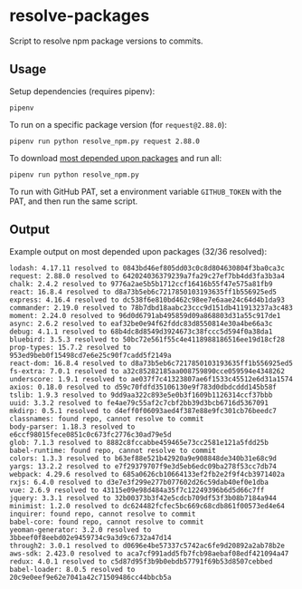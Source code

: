 # resolve-packages

Script to resolve npm package versions to commits.

## Usage

Setup dependencies (requires pipenv):

```
pipenv
```

To run on a specific package version (for `request@2.88.0`):

```
pipenv run python resolve_npm.py request 2.88.0
```

To download [most depended upon packages](https://www.npmjs.com/browse/depended) and run all:

```
pipenv run python resolve_npm.py
```

To run with GitHub PAT, set a environment variable `GITHUB_TOKEN` with the PAT, and then run the same script.

## Output

Example output on most depended upon packages (32/36 resolved):

```
lodash: 4.17.11 resolved to 0843bd46ef805dd03c0c8d804630804f3ba0ca3c
request: 2.88.0 resolved to 642024036379239a7fa29c27ef7bb4dd3fa3b3a4
chalk: 2.4.2 resolved to 9776a2ae5b5b1712ccf16416b55f47e575a81fb9
react: 16.8.4 resolved to d8a73b5eb6c7217850103193635ff1b556925ed5
express: 4.16.4 resolved to dc538f6e810bd462c98ee7e6aae24c64d4b1da93
commander: 2.19.0 resolved to 78b7dbd18aabc23ccc9d151db411913237a3c483
moment: 2.24.0 resolved to 96d0d6791ab495859d09a868803d31a55c917de1
async: 2.6.2 resolved to eaf32be0e94f62fddc83d8550814e30a4be66a3c
debug: 4.1.1 resolved to 68b4dc8d8549d3924673c38fccc5d594f0a38da1
bluebird: 3.5.3 resolved to 50bc72e561f55c4e4118988186516ee19d18cf28
prop-types: 15.7.2 resolved to 953ed9beb0f15498cd7e6e25c90f7cadd5f2149a
react-dom: 16.8.4 resolved to d8a73b5eb6c7217850103193635ff1b556925ed5
fs-extra: 7.0.1 resolved to a32c85282185aa008759890cce059594e4348262
underscore: 1.9.1 resolved to ae037f7c41323807ae6f1533c45512e6d31a1574
axios: 0.18.0 resolved to d59c70fdfd35106130e9f783d0dbdcddd145b58f
tslib: 1.9.3 resolved to 9dd9aa322c893e5e0b3f1609b1126314ccf37bbb
uuid: 3.3.2 resolved to fe4ae79c55af2c7cbf2bb39d3bcb6716d5367091
mkdirp: 0.5.1 resolved to d4eff0f06093aed4f387e88e9fc301cb76beedc7
classnames: found repo, cannot resolve to commit
body-parser: 1.18.3 resolved to e6ccf98015fece0851c0c673fc2776c30ad79e5d
glob: 7.1.3 resolved to 8882c8fccabbe459465e73cc2581e121a5fdd25b
babel-runtime: found repo, cannot resolve to commit
colors: 1.3.3 resolved to b63ef88e521b42920a9e908848de340b31e68c9d
yargs: 13.2.2 resolved to e7f29379707f9e3d5eb6edc09ba278f53cc7db74
webpack: 4.29.6 resolved to 685a0626cb10664133ef2fb2e2f9f4cb3971402a
rxjs: 6.4.0 resolved to d3e7e3f299e277b077602d26c59dab40ef0e1dba
vue: 2.6.9 resolved to 43115e09e98d484a35f7c12249396b6d5d66c7ff
jquery: 3.3.1 resolved to 32b00373b3f42e5cdcb709df53f3b08b7184a944
minimist: 1.2.0 resolved to dc624482fcfec5bc669c68cdb861f00573ed4e64
inquirer: found repo, cannot resolve to commit
babel-core: found repo, cannot resolve to commit
yeoman-generator: 3.2.0 resolved to 3bbeef0f8eebd02e9459734c9a3d9c6732a47d14
through2: 3.0.1 resolved to d0696e4be57337c5742ac6fe9d20892a2ab78b2e
aws-sdk: 2.423.0 resolved to aca7cf991add5fb7fcb98aebaf08edf421094a47
redux: 4.0.1 resolved to c5d87d95f3b9b0ebdb57791f69b53d8507cebbed
babel-loader: 8.0.5 resolved to 20c9e0eef9e62e7041a42c71509486cc44bbcb5a
```
